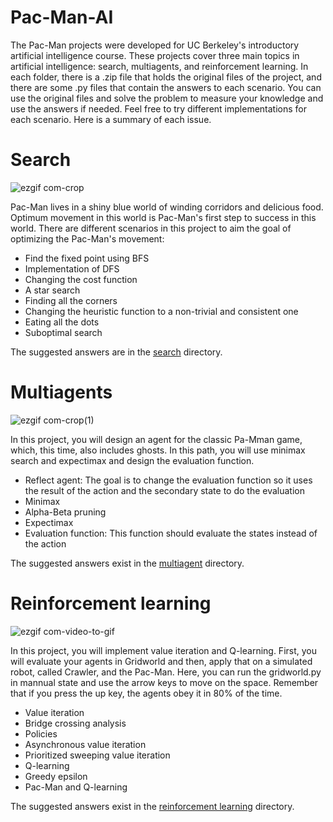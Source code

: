 # Pac-Man-AI
The Pac-Man projects were developed for UC Berkeley's introductory artificial intelligence course. These projects cover three main topics in artificial intelligence: search, multiagents, and reinforcement learning. In each folder, there is a .zip file that holds the original files of the project, and there are some .py files that contain the answers to each scenario. You can use the original files and solve the problem to measure your knowledge and use the answers if needed. Feel free to try different implementations for each scenario. Here is a summary of each issue.

# Search
![ezgif com-crop](https://github.com/Mohadeseh-Atyabi/Pac-Man-AI/assets/72689599/be3c5a14-589c-4ae2-8141-ea24cfda4126)


Pac-Man lives in a shiny blue world of winding corridors and delicious food. Optimum movement in this world is Pac-Man's first step to success in this world. There are different scenarios in this project to aim the goal of optimizing the Pac-Man's movement:
- Find the fixed point using BFS
- Implementation of DFS
- Changing the cost function
- A star search
- Finding all the corners
- Changing the heuristic function to a non-trivial and consistent one
- Eating all the dots
- Suboptimal search

The suggested answers are in the [search](https://github.com/Mohadeseh-Atyabi/Pac-Man-AI/tree/main/search) directory.

# Multiagents
![ezgif com-crop(1)](https://github.com/Mohadeseh-Atyabi/Pac-Man-AI/assets/72689599/922223ce-d603-488d-8e8c-39018ad1cead)


In this project, you will design an agent for the classic Pa-Mman game, which, this time, also includes ghosts. In this path, you will use minimax search and expectimax and design the evaluation function.
- Reflect agent: The goal is to change the evaluation function so it uses the result of the action and the secondary state to do the evaluation
- Minimax
- Alpha-Beta pruning
- Expectimax
- Evaluation function: This function should evaluate the states instead of the action

The suggested answers exist in the [multiagent](https://github.com/Mohadeseh-Atyabi/Pac-Man-AI/tree/main/multiagents) directory.

# Reinforcement learning
![ezgif com-video-to-gif](https://github.com/Mohadeseh-Atyabi/Pac-Man-AI/assets/72689599/57aa2def-7fbf-4550-80ab-75c888246dba)



In this project, you will implement value iteration and Q-learning. First, you will evaluate your agents in Gridworld and then, apply that on a simulated robot, called Crawler, and the Pac-Man. Here, you can run the gridworld.py in mannual state and use the arrow keys to move on the space. Remember that if you press the up key, the agents obey it in 80% of the time.
- Value iteration
- Bridge crossing analysis
- Policies
- Asynchronous value iteration
- Prioritized sweeping value iteration
- Q-learning
- Greedy epsilon
- Pac-Man and Q-learning

The suggested answers exist in the [reinforcement learning](https://github.com/Mohadeseh-Atyabi/Pac-Man-AI/tree/main/reinforcement%20learning) directory.
